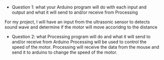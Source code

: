 - Question 1: what your Arduino program will do with each input and output and what it will send to and/or receive from Processing

For my project, I will have an input from the ultrasonic sensor to detects sound wave and determine if the motor will move accoridng to the distance

- Question 2: what Processing program will do and what it will send to and/or receive from Arduino
Processing will be used to control the speed of the motor. Processing will receive the data from the mouse and send it to arduino to change the speed of the motor. 
